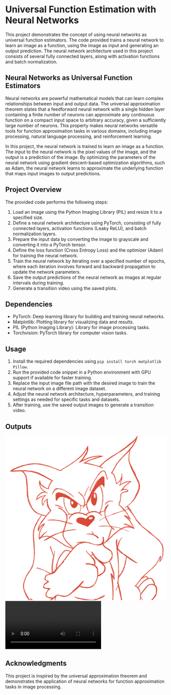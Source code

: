 # Universal Function Estimation with Neural Networks

This project demonstrates the concept of using neural networks as universal function estimators. The code provided trains a neural network to learn an image as a function, using the image as input and generating an output prediction. The neural network architecture used in this project consists of several fully connected layers, along with activation functions and batch normalization.

## Neural Networks as Universal Function Estimators

Neural networks are powerful mathematical models that can learn complex relationships between input and output data. The universal approximation theorem states that a feedforward neural network with a single hidden layer containing a finite number of neurons can approximate any continuous function on a compact input space to arbitrary accuracy, given a sufficiently large number of neurons. This property makes neural networks versatile tools for function approximation tasks in various domains, including image processing, natural language processing, and reinforcement learning.

In this project, the neural network is trained to learn an image as a function. The input to the neural network is the pixel values of the image, and the output is a prediction of the image. By optimizing the parameters of the neural network using gradient descent-based optimization algorithms, such as Adam, the neural network learns to approximate the underlying function that maps input images to output predictions.

## Project Overview

The provided code performs the following steps:

1. Load an image using the Python Imaging Library (PIL) and resize it to a specified size.
2. Define a neural network architecture using PyTorch, consisting of fully connected layers, activation functions (Leaky ReLU), and batch normalization layers.
3. Prepare the input data by converting the image to grayscale and converting it into a PyTorch tensor.
4. Define the loss function (Cross Entropy Loss) and the optimizer (Adam) for training the neural network.
5. Train the neural network by iterating over a specified number of epochs, where each iteration involves forward and backward propagation to update the network parameters.
6. Save the output predictions of the neural network as images at regular intervals during training.
7. Generate a transition video using the saved plots.

## Dependencies

- PyTorch: Deep learning library for building and training neural networks.
- Matplotlib: Plotting library for visualizing data and results.
- PIL (Python Imaging Library): Library for image processing tasks.
- Torchvision: PyTorch library for computer vision tasks.

## Usage

1. Install the required dependencies using `pip install torch matplotlib Pillow`.
2. Run the provided code snippet in a Python environment with GPU support if available for faster training.
3. Replace the input image file path with the desired image to train the neural network on a different image dataset.
4. Adjust the neural network architecture, hyperparameters, and training settings as needed for specific tasks and datasets.
5. After training, use the saved output images to generate a transition video.

## Outputs

<img src="Drawings.png" width="512" height="512" />

<video>
  <source src="video.mp4" type="video/mp4">
Your browser does not support the video tag.
</video>

## Acknowledgments

This project is inspired by the universal approximation theorem and demonstrates the application of neural networks for function approximation tasks in image processing.
